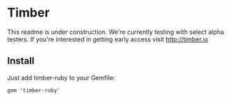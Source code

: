 # Timber

This readme is under construction. We're currently testing with select alpha testers. If you're interested in getting early access visit http://timber.io

## Install

Just add timber-ruby to your Gemfile:

```
gem 'timber-ruby'
```
